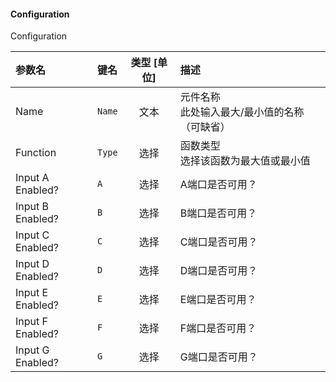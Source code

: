 <!--
DO NOT EDIT THIS FILE DIRECTLY.
This file is generated by tools/comp-docs.js.
All changes will be overwritten by regeneration.
-->

<slot class="model-parameters">

#### Configuration

Configuration

| 参数名 | 键名 | 类型 [单位] | 描述 |
|:------ |:---- |:-----------:|:---- |
| Name | `Name` | 文本 | 元件名称<br/> 此处输入最大/最小值的名称（可缺省） |
| Function | `Type` | 选择 | 函数类型<br/>选择该函数为最大值或最小值 |
| Input A Enabled? | `A` | 选择 | A端口是否可用？ |
| Input B Enabled? | `B` | 选择 | B端口是否可用？ |
| Input C Enabled? | `C` | 选择 | C端口是否可用？ |
| Input D Enabled? | `D` | 选择 | D端口是否可用？ |
| Input E Enabled? | `E` | 选择 | E端口是否可用？ |
| Input F Enabled? | `F` | 选择 | F端口是否可用？ |
| Input G Enabled? | `G` | 选择 | G端口是否可用？ |


</slot>
